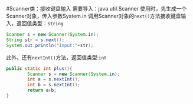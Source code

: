 #Scanner类：接收键盘输入
需要导入：java.util.Scanner
使用时，先生成一个Scanner对象，传入参数System.in
调用Scanner对象的`next()`方法接收键盘输入，返回值类型：`String`
```java
Scanner s = new Scanner(System.in);
String str = s.next();
System.out.println("Input:"+str);
```
此外，还有`nextInt()`方法，返回值类型:`int`
```java
public static int plus(){
		Scanner s = new Scanner(System.in);
		int a = s.nextInt();
		int b = s.nextInt();
		return a+b;
}
```